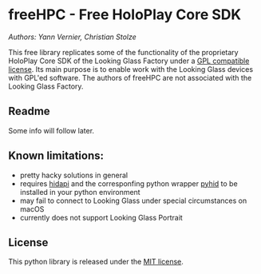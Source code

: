 # freeHPC - Free HoloPlay Core SDK
_Authors: Yann Vernier, Christian Stolze_

This free library replicates some of the functionality of the proprietary HoloPlay Core SDK of the Looking Glass Factory under a [GPL compatible license](https://github.com/regcs/freehpc/blob/master/LICENSE). Its main purpose is to enable work with the Looking Glass devices with GPL'ed software. The authors of freeHPC are not associated with the Looking Glass Factory.

## Readme

Some info will follow later.

## Known limitations:

- pretty hacky solutions in general
- requires [hidapi](https://github.com/libusb/hidapi) and the corresponfing python wrapper [pyhid](https://github.com/apmorton/pyhidapi) to be installed in your python environment
- may fail to connect to Looking Glass under special circumstances on macOS
- currently does not support Looking Glass Portrait

## License

This python library is released under the [MIT license](https://github.com/regcs/freehpc/blob/master/LICENSE).
